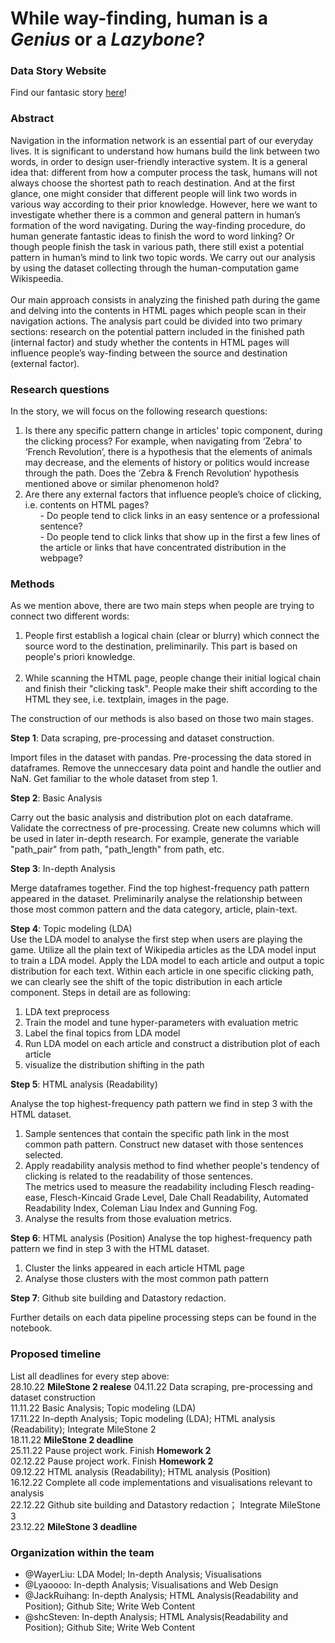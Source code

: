 # While way-finding, human is a *Genius* or a *Lazybone*?

### Data Story Website
Find our fantasic story [here](https://lyaoooo.github.io/adaproject.github.io/)!

### Abstract

Navigation in the information network is an essential part of our everyday lives. It is significant to understand how humans build the link between two words, in order to design user-friendly interactive system. It is a general idea that: different from how a computer process the task, humans will not always choose the shortest path to reach destination. And at the first glance, one might consider that different people will link two words in various way according to their prior knowledge. However, here we want to investigate whether there is a common and general pattern in human’s formation of the word navigating. During the way-finding procedure, do human generate fantastic ideas to finish the word to word linking? Or though people finish the task in various path, there still exist a potential pattern in human’s mind to link two topic words. We carry out our analysis by using the dataset collecting through the human-computation game Wikispeedia. <br> <br>
Our main approach consists in analyzing the finished path during the game and delving into the contents in HTML pages which people scan in their navigation actions. The analysis part could be divided into two primary sections: research on the potential pattern included in the finished path (internal factor) and study whether the contents in HTML pages will influence people’s way-finding between the source and destination (external factor).

### Research questions
In the story, we will focus on the following research questions:
<ol>
<li> Is there any specific pattern change in articles' topic component, during the clicking process? For example, when navigating from ‘Zebra’ to ‘French Revolution’, there is a hypothesis that the elements of animals may decrease, and the elements of history or politics would increase through the path. Does the ‘Zebra & French Revolution‘ hypothesis mentioned above or similar phenomenon hold?
<li> Are there any external factors that influence people’s choice of clicking, i.e. contents on HTML pages? 
<ol>
	- Do people tend to click links in an easy sentence or a professional sentence? <br>
	- Do people tend to click links that show up in the first a few lines of the article or links that have concentrated distribution in the webpage?
</ol>
</ol>

### Methods

As we mention above, there are two main steps when people are trying to connect two different words:

<ol>
<li>People first establish a logical chain (clear or blurry) which connect the source word to the destination, preliminarily. This part is based on people's priori knowledge.</li>
<br>
<li>While scanning the HTML page, people change their initial logical chain and finish their "clicking task". People make their shift according to the HTML they see, i.e. textplain, images in the page. </li>
</ol>

The construction of our methods is also based on those two main stages.

**Step 1**: Data scraping, pre-processing and dataset construction. <br>

Import files in the dataset with pandas. Pre-processing the data stored in dataframes. Remove the unneccesary data point and handle the outlier and NaN.
Get familiar to the whole dataset from step 1.

**Step 2**: Basic Analysis <br>

Carry out the basic analysis and distribution plot on each dataframe. Validate the correctness of pre-processing. Create new columns which will be used in later in-depth research. For example, generate the variable "path_pair" from path, "path_length" from path, etc.

**Step 3**: In-depth Analysis <br>

Merge dataframes together. Find the top highest-frequency path pattern appeared in the dataset. Preliminarily analyse the relationship between those most common pattern and the data category, article, plain-text.

**Step 4**: Topic modeling (LDA) <br>
Use the LDA model to analyse the first step when users are playing the game.
Utilize all the plain text of Wikipedia articles as the LDA model input to train a LDA model. Apply the LDA model to each article and output a topic distribution for each text. Within each article in one specific clicking path, we can clearly see the shift of the topic distribution in each article component.
Steps in detail are as following: <br>
<ol>
<li> LDA text preprocess
<li> Train the model and tune hyper-parameters with evaluation metric
<li> Label the final topics from LDA model
<li> Run LDA model on each article and construct a distribution plot of each article
<li> visualize the distribution shifting in the path
</ol>

**Step 5**: HTML analysis (Readability)

Analyse the top highest-frequency path pattern we find in step 3 with the HTML dataset.
<ol>
<li> Sample sentences that contain the specific path link in the most common path pattern. Construct new dataset with those sentences selected. 
<li> Apply readability analysis method to find whether people's tendency of clicking is related to the readability of those sentences. <br>
The metrics used to measure the readability including Flesch reading-ease, Flesch-Kincaid Grade Level, Dale Chall Readability, Automated Readability Index, Coleman Liau Index and Gunning Fog. 
<li> Analyse the results from those evaluation metrics.
</ol>

**Step 6**: HTML analysis (Position)
Analyse the top highest-frequency path pattern we find in step 3 with the HTML dataset.
<ol>
<li> Cluster the links appeared in each article HTML page
<li> Analyse those clusters with the most common path pattern
</ol>


**Step 7**: Github site building and Datastory redaction.

Further details on each data pipeline processing steps can be found in the notebook.

### Proposed timeline
List all deadlines for every step above: <br>
28.10.22 **MileStone 2 realese**
04.11.22 Data scraping, pre-processing and dataset construction <br>
11.11.22 Basic Analysis; Topic modeling (LDA) <br>
17.11.22 In-depth Analysis; Topic modeling (LDA); HTML analysis (Readability); Integrate MileStone 2 <br>
18.11.22 **MileStone 2 deadline** <br>
25.11.22 Pause project work. Finish **Homework 2** <br>
02.12.22 Pause project work. Finish **Homework 2** <br>
09.12.22 HTML analysis (Readability); HTML analysis (Position) <br>
16.12.22 Complete all code implementations and visualisations relevant to analysis <br>
22.12.22 Github site building and Datastory redaction； Integrate MileStone 3<br>
23.12.22 **MileStone 3 deadline** 

### Organization within the team

- @WayerLiu: LDA Model; In-depth Analysis; Visualisations
- @Lyaoooo: In-depth Analysis; Visualisations and Web Design
- @JackRuihang: In-depth Analysis; HTML Analysis(Readability and Position); Github Site; Write Web Content
- @shcSteven: In-depth Analysis; HTML Analysis(Readability and Position); Github Site; Write Web Content
